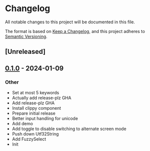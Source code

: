 # Changelog
All notable changes to this project will be documented in this file.

The format is based on [Keep a Changelog](https://keepachangelog.com/en/1.0.0/),
and this project adheres to [Semantic Versioning](https://semver.org/spec/v2.0.0.html).

## [Unreleased]

## [0.1.0](https://github.com/knutwalker/fuzzy-select/releases/tag/v0.1.0) - 2024-01-09

### Other
- Set at most 5 keywords
- Actually add release-plz GHA
- Add release-plz GHA
- Install clippy component
- Prepare initial release
- Better input handling for unicode
- Add demo
- Add toggle to disable switching to alternate screen mode
- Push down Utf32String
- Add FuzzySelect
- Init
